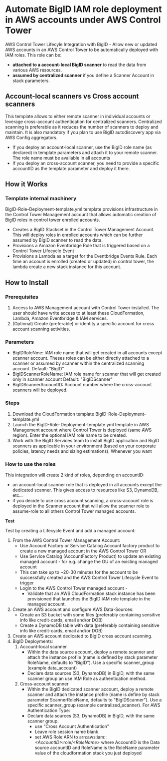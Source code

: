 
# Automate BigID IAM role deployment in AWS accounts under AWS Control Tower

AWS Control Tower Lifecyle Integration with BigID - Allow new or updated AWS accounts in an AWS Control Tower to be automatically deployed with IAM roles. This role can be:

- **attached to a account-local BigID scanner** to read the data from various AWS resources.
- **assumed by centralized scanner** if you define a Scanner Account in stack parameters.

## Account-local scanners vs Cross account scanners
This template allows to either remote scanner in individual accounts or leverage cross-account authentication for centralized scanners.
Centralized scanning is preferable as it reduces the number of scanners to deploy and maintain. It is also mandatory if you plan to use BigID autodiscovery app via AWS Config aggregators.

* If you deploy an account-local scanner, use the BigID role name (as declared) in template parameters and attach it to your remote scanner. The role name must be available in all accounts
* If you deploy an cross-account scanner, you need to provide a specific accountID as the template parameter and deploy it there.

## How it Works

### Template internal machinery

BigID-Role-Deployment-template.yml template provisions infrastructure in the Control Tower Management account that allows automatic creation of BigID roles in control tower enrolled accounts.

* Creates a BigID Stackset in the Control Tower Management Account. This will deploy roles in enrolled accounts which can be further assumed by BigID scanner to read the data.
* Provisions a Amazon Eventbridge Rule that is triggered based on a Control Tower Lifecycle Event
* Provisions a Lambda as a target for the Eventbridge Events Rule. Each time an account is enrolled (created or updated) in control tower, the lambda create a new stack instance for this account.



## How to Install

### Prerequisites
1. Access to AWS Management account with Control Tower installed. The user should have write access to at least these CloudFormation, Lambda, Amazon Eventbridge & IAM services.
2. (Optional) Create (preferable) or identity a specific account for cross account scanning activities.

### Parameters
* BigIDRoleNme: IAM role name that will get created in all accounts except scanner account. Theses roles can be either directly attached to a scanner or assumed by scanner within the centralized scanning account.
    Default: "BigID"
* BigIDScannerRoleName: IAM role name for scanner that will get created only in scanner account
    Default: "BigIDScanner"
* BigIDScannerAccountID: Account number where the cross-account scanners will be deployed.

### Steps
1. Download the CloudFormation template BigID-Role-Deployment-template.yml
2. Launch the BigID-Role-Deployment-template.yml template in AWS Management account where Control Tower is deployed (same AWS region). Enter the optional IAM role name to be created.
3. Work with the BigID Services team to install BigID application and BigID scanners as applicable in your environment (based on your corporate policies, latency needs and sizing estimations). Whenever you want 

### How to use the roles
This integration will create 2 kind of roles, depending on accountID:
* an account-local scanner role that is deployed in all accounts except the dedicated scanner. This gives access to resources like S3, DynamoDB, etc...
* if you decide to use cross account scanning, a cross-account role is deployed in the Scanner account that will allow the scanner role to assume-role to all others Control Tower managed accounts.


**Test**

Test by creating a Lifecycle Event and add a managed account:

1. From the AWS Control Tower Management Account:
    - Use Account Factory or Service Catalog Account factory product to create a new managed account in the AWS Control Tower OR
    - Use Service Catalog (AccountFactory Product) to update an existing managed account - for e.g. change the OU of an existing managed account
 	- This can take up to ~20-30 minutes for the account to be successfully created and the AWS Control Tower Lifecycle Event to trigger
 	- Login to the AWS Control Tower managed account -
 		- Validate that an AWS CloudFormation stack instance has been provisioned that launches the BigID IAM role template in the managed account.
2. Create an AWS account and configure AWS Data-Sources:
    - Create an S3 bucket with some files (preferably containing sensitive info like credit-cards, email and/or DOB)
    - Create a DynamoDB table with data (preferably containing sensitive info like credit-cards, email and/or DOB)
3. Create an AWS account dedicated to BigID cross account scanning.
4. BigID Deployments:
    1. Account-local scanner
        - Within the data source account, deploy a remote scanner and attach the instance profile (name is defined by stack parameter RoleName, defaults to "BigID"). Use a specific scanner_group (example data_account)
        - Declare data sources (S3, DynamoDB) in BigID, with the same scanner group an use IAM Role as authentication method.
    2. Cross-account scanner
        - Within the BigID dedicated scanner account, deploy a remote scanner and attach the instance profile (name is define by stack parameter ScannerRoleName, defaults to "BigIDScanner"). Use a specific scanner_group (example centralized_scanner). For AWS Authentication Type:
        - Declare data sources (S3, DynamoDB) in BigID, with the same scanner group.
            - use "Cross Account Authentication"
            - Leave role session name blank
            - set AWS Role ARN to arn:aws:iam::*\<AccountID>*:role/*\<RoleName>* where AccountID is the Data source accountID and RoleName is the RoleName parameter value of the cloudformation stack you just deployed